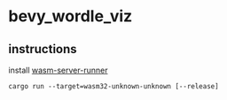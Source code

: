 # bevy_wordle_viz


## instructions

install [wasm-server-runner](https://github.com/jakobhellermann/wasm-server-runner)

```
cargo run --target=wasm32-unknown-unknown [--release]
```
